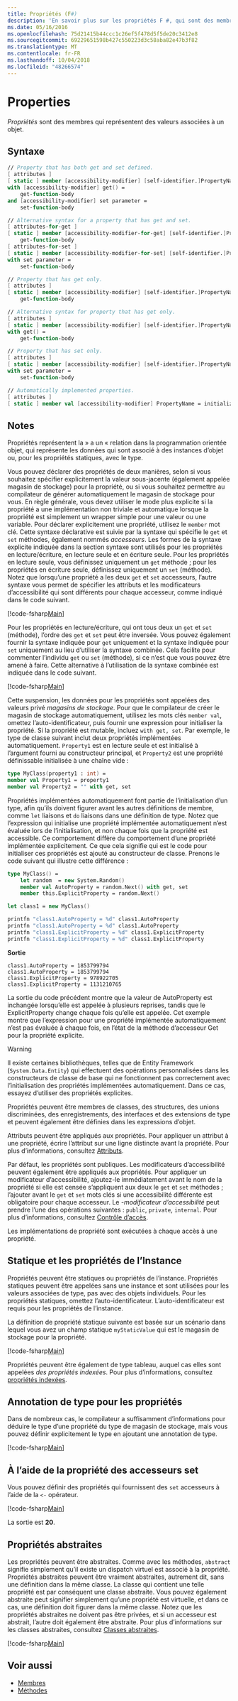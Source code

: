 ```yaml
---
title: Propriétés (F#)
description: 'En savoir plus sur les propriétés F #, qui sont des membres qui représentent des valeurs associées à un objet.'
ms.date: 05/16/2016
ms.openlocfilehash: 75d21415b44ccc1c26ef5f478d5f5de20c3412e8
ms.sourcegitcommit: 69229651598b427c550223d3c58aba82e47b3f82
ms.translationtype: MT
ms.contentlocale: fr-FR
ms.lasthandoff: 10/04/2018
ms.locfileid: "48266574"
---
```

# <a name="properties"></a>Properties

*Propriétés* sont des membres qui représentent des valeurs associées à un objet.

## <a name="syntax"></a>Syntaxe

```fsharp
// Property that has both get and set defined.
[ attributes ]
[ static ] member [accessibility-modifier] [self-identifier.]PropertyName
with [accessibility-modifier] get() =
    get-function-body
and [accessibility-modifier] set parameter =
    set-function-body

// Alternative syntax for a property that has get and set.
[ attributes-for-get ]
[ static ] member [accessibility-modifier-for-get] [self-identifier.]PropertyName =
    get-function-body
[ attributes-for-set ]
[ static ] member [accessibility-modifier-for-set] [self-identifier.]PropertyName
with set parameter =
    set-function-body

// Property that has get only.
[ attributes ]
[ static ] member [accessibility-modifier] [self-identifier.]PropertyName =
    get-function-body

// Alternative syntax for property that has get only.
[ attributes ]
[ static ] member [accessibility-modifier] [self-identifier.]PropertyName
with get() =
    get-function-body

// Property that has set only.
[ attributes ]
[ static ] member [accessibility-modifier] [self-identifier.]PropertyName
with set parameter =
    set-function-body

// Automatically implemented properties.
[ attributes ]
[ static ] member val [accessibility-modifier] PropertyName = initialization-expression [ with get, set ]
```

## <a name="remarks"></a>Notes

Propriétés représentent la » a un « relation dans la programmation orientée objet, qui représente les données qui sont associé à des instances d’objet ou, pour les propriétés statiques, avec le type.

Vous pouvez déclarer des propriétés de deux manières, selon si vous souhaitez spécifier explicitement la valeur sous-jacente (également appelée magasin de stockage) pour la propriété, ou si vous souhaitez permettre au compilateur de générer automatiquement le magasin de stockage pour vous. En règle générale, vous devez utiliser le mode plus explicite si la propriété a une implémentation non triviale et automatique lorsque la propriété est simplement un wrapper simple pour une valeur ou une variable. Pour déclarer explicitement une propriété, utilisez le `member` mot clé. Cette syntaxe déclarative est suivie par la syntaxe qui spécifie le `get` et `set` méthodes, également nommés *accesseurs*. Les formes de la syntaxe explicite indiquée dans la section syntaxe sont utilisés pour les propriétés en lecture/écriture, en lecture seule et en écriture seule. Pour les propriétés en lecture seule, vous définissez uniquement un `get` méthode ; pour les propriétés en écriture seule, définissez uniquement un `set` (méthode). Notez que lorsqu’une propriété a les deux `get` et `set` accesseurs, l’autre syntaxe vous permet de spécifier les attributs et les modificateurs d’accessibilité qui sont différents pour chaque accesseur, comme indiqué dans le code suivant.

[!code-fsharp[Main](../../../../samples/snippets/fsharp/lang-ref-1/snippet3201.fs)]

Pour les propriétés en lecture/écriture, qui ont tous deux un `get` et `set` (méthode), l’ordre des `get` et `set` peut être inversée. Vous pouvez également fournir la syntaxe indiquée pour `get` uniquement et la syntaxe indiquée pour `set` uniquement au lieu d’utiliser la syntaxe combinée. Cela facilite pour commenter l’individu `get` ou `set` (méthode), si ce n’est que vous pouvez être amené à faire. Cette alternative à l’utilisation de la syntaxe combinée est indiquée dans le code suivant.

[!code-fsharp[Main](../../../../samples/snippets/fsharp/lang-ref-1/snippet3203.fs)]

Cette suspension, les données pour les propriétés sont appelées des valeurs privé *magasins de stockage*. Pour que le compilateur de créer le magasin de stockage automatiquement, utilisez les mots clés `member val`, omettez l’auto-identificateur, puis fournir une expression pour initialiser la propriété. Si la propriété est mutable, incluez `with get, set`. Par exemple, le type de classe suivant inclut deux propriétés implémentées automatiquement. `Property1` est en lecture seule et est initialisé à l’argument fourni au constructeur principal, et `Property2` est une propriété définissable initialisée à une chaîne vide :

```fsharp
type MyClass(property1 : int) =
member val Property1 = property1
member val Property2 = "" with get, set
```

Propriétés implémentées automatiquement font partie de l’initialisation d’un type, afin qu’ils doivent figurer avant les autres définitions de membre, comme `let` liaisons et `do` liaisons dans une définition de type. Notez que l’expression qui initialise une propriété implémentée automatiquement n’est évaluée lors de l’initialisation, et non chaque fois que la propriété est accessible. Ce comportement diffère du comportement d’une propriété implémentée explicitement. Ce que cela signifie qui est le code pour initialiser ces propriétés est ajouté au constructeur de classe. Prenons le code suivant qui illustre cette différence :

```fsharp
type MyClass() =
    let random  = new System.Random()
    member val AutoProperty = random.Next() with get, set
    member this.ExplicitProperty = random.Next()

let class1 = new MyClass()

printfn "class1.AutoProperty = %d" class1.AutoProperty
printfn "class1.AutoProperty = %d" class1.AutoProperty
printfn "class1.ExplicitProperty = %d" class1.ExplicitProperty
printfn "class1.ExplicitProperty = %d" class1.ExplicitProperty
```

**Sortie**

```
class1.AutoProperty = 1853799794
class1.AutoProperty = 1853799794
class1.ExplicitProperty = 978922705
class1.ExplicitProperty = 1131210765
```

La sortie du code précédent montre que la valeur de AutoProperty est inchangée lorsqu’elle est appelée à plusieurs reprises, tandis que le ExplicitProperty change chaque fois qu’elle est appelée. Cet exemple montre que l’expression pour une propriété implémentée automatiquement n’est pas évaluée à chaque fois, en l’état de la méthode d’accesseur Get pour la propriété explicite.

>[!WARNING]
Il existe certaines bibliothèques, telles que de Entity Framework (`System.Data.Entity`) qui effectuent des opérations personnalisées dans les constructeurs de classe de base qui ne fonctionnent pas correctement avec l’initialisation des propriétés implémentées automatiquement. Dans ce cas, essayez d’utiliser des propriétés explicites.

Propriétés peuvent être membres de classes, des structures, des unions discriminées, des enregistrements, des interfaces et des extensions de type et peuvent également être définies dans les expressions d’objet.

Attributs peuvent être appliqués aux propriétés. Pour appliquer un attribut à une propriété, écrire l’attribut sur une ligne distincte avant la propriété. Pour plus d’informations, consultez [Attributs](../attributes.md).

Par défaut, les propriétés sont publiques. Les modificateurs d’accessibilité peuvent également être appliqués aux propriétés. Pour appliquer un modificateur d’accessibilité, ajoutez-le immédiatement avant le nom de la propriété si elle est censée s’appliquent aux deux le `get` et `set` méthodes ; l’ajouter avant le `get` et `set` mots clés si une accessibilité différente est obligatoire pour chaque accesseur. Le *-modificateur d’accessibilité* peut prendre l’une des opérations suivantes : `public`, `private`, `internal`. Pour plus d’informations, consultez [Contrôle d’accès](../access-control.md).

Les implémentations de propriété sont exécutées à chaque accès à une propriété.

## <a name="static-and-instance-properties"></a>Statique et les propriétés de l’Instance

Propriétés peuvent être statiques ou propriétés de l’instance. Propriétés statiques peuvent être appelées sans une instance et sont utilisées pour les valeurs associées de type, pas avec des objets individuels. Pour les propriétés statiques, omettez l’auto-identificateur. L’auto-identificateur est requis pour les propriétés de l’instance.

La définition de propriété statique suivante est basée sur un scénario dans lequel vous avez un champ statique `myStaticValue` qui est le magasin de stockage pour la propriété.

[!code-fsharp[Main](../../../../samples/snippets/fsharp/lang-ref-1/snippet3204.fs)]

Propriétés peuvent être également de type tableau, auquel cas elles sont appelées *des propriétés indexées*. Pour plus d’informations, consultez [propriétés indexées](indexed-properties.md).

## <a name="type-annotation-for-properties"></a>Annotation de type pour les propriétés

Dans de nombreux cas, le compilateur a suffisamment d’informations pour déduire le type d’une propriété du type de magasin de stockage, mais vous pouvez définir explicitement le type en ajoutant une annotation de type.

[!code-fsharp[Main](../../../../samples/snippets/fsharp/lang-ref-1/snippet3205.fs)]

## <a name="using-property-set-accessors"></a>À l’aide de la propriété des accesseurs set

Vous pouvez définir des propriétés qui fournissent des `set` accesseurs à l’aide de la `<-` opérateur.

[!code-fsharp[Main](../../../../samples/snippets/fsharp/lang-ref-1/snippet3206.fs)]

La sortie est **20**.

## <a name="abstract-properties"></a>Propriétés abstraites

Les propriétés peuvent être abstraites. Comme avec les méthodes, `abstract` signifie simplement qu’il existe un dispatch virtuel est associé à la propriété. Propriétés abstraites peuvent être vraiment abstraites, autrement dit, sans une définition dans la même classe. La classe qui contient une telle propriété est par conséquent une classe abstraite. Vous pouvez également abstraite peut signifier simplement qu’une propriété est virtuelle, et dans ce cas, une définition doit figurer dans la même classe. Notez que les propriétés abstraites ne doivent pas être privées, et si un accesseur est abstrait, l’autre doit également être abstraite. Pour plus d’informations sur les classes abstraites, consultez [Classes abstraites](../abstract-classes.md).

[!code-fsharp[Main](../../../../samples/snippets/fsharp/lang-ref-1/snippet3207.fs)]

## <a name="see-also"></a>Voir aussi

- [Membres](index.md)
- [Méthodes](methods.md)
